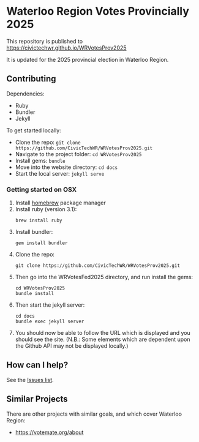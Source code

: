 # Waterloo Region Votes Provincially 2025

This repository is published to
https://civictechwr.github.io/WRVotesProv2025

It is updated for the 2025 provincial election in Waterloo Region.

## Contributing

Dependencies:
- Ruby
- Bundler
- Jekyll

To get started locally:
- Clone the repo: `git clone https://github.com/CivicTechWR/WRVotesProv2025.git`
- Navigate to the project folder: `cd WRVotesProv2025`
- Install gems: `bundle`
- Move into the website directory: `cd docs`
- Start the local server: `jekyll serve`

### Getting started on OSX

1. Install [homebrew](https://brew.sh/) package manager
2. Install ruby (version 3.1):
   ```
   brew install ruby
   ```
3. Install bundler:
   ```
   gem install bundler
   ```
4. Clone the repo:
   ```
   git clone https://github.com/CivicTechWR/WRVotesProv2025.git
   ```
5. Then go into the WRVotesFed2025 directory, and run install the gems:
   ```
   cd WRVotesProv2025
   bundle install
   ```
6. Then start the jekyll server:
   ```
   cd docs
   bundle exec jekyll server
   ```
7. You should now be able to follow the URL which is displayed and you should see the site. (N.B.: Some elements which are dependent upon the Github API may not be displayed locally.)


## How can I help?
See the [Issues list](https://github.com/CivicTechWR/WRVotesProv2025/issues).

## Similar Projects

There are other projects with similar goals, and which cover Waterloo Region:

* https://votemate.org/about
